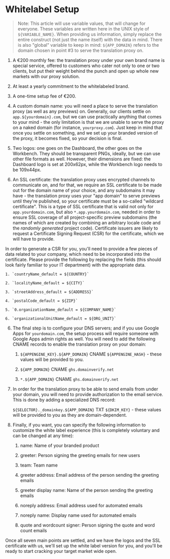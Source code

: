 # Whitelabel Setup

>Note: This article will use variable values, that will change for
>everyone. These variables are written here in the UNIX style of
>`${VARIABLE_NAME}`. When providing us information, simply replace the
>entire construct (not just the name itself) with the data in mind.
>There is also "global" variable to keep in mind: `${APP_DOMAIN}`
>refers to the domain chosen in point #3 to serve the translation proxy on.

1. A €200 monthly fee: the translation proxy under your own brand
   name is special service, offered to customers who cater not only to
   one or two clients, but put their weight behind the punch and open
   up whole new markets with our proxy solution.
   
2. At least a yearly commitment to the whitelabeled brand.

2. A one-time setup fee of €200.

3. A custom domain name: you will need a place to serve the translation proxy (as
   well as any previews) on. Generally, our clients settle on
   `app.${yourdomain}.com`, but we can use practically anything that
   comes to your mind - the only limitation is that we are unable to
   serve the proxy on a naked domain (for instance,
   `yourproxy.com`). Just keep in mind that once you settle on
   something, and we set up your branded version of the proxy, it becomes fixed,
   so your decision is final.

4. Two logos: one goes on the Dashboard, the other goes on the
   Workbench. They should be transparent PNGs, ideally, but we can use
   other file formats as well. However, their dimensions are fixed:
   the Dashboard logo is set at 200x62px, while the Workbench logo
   needs to be 109x44px.

5. An SSL certificate: the translation proxy uses encrypted channels
   to communicate on, and for that, we require an SSL certificate to
   be made out for the domain name of your choice, and any subdomains
   it may have - the translation proxy uses your "app domain" to serve
   previews until they're published, so your certificate must be a
   so-called "wildcard certificate". This is a type of SSL certificate
   that is valid not only for `app.yourdomain.com`, but also
   `*.app.yourdomain.com`, needed in order to ensure SSL coverage of all
   project-specific preview subdomains (the names of which are created
   by combining an arbitrary locale code and the *randomly
   generated* project code). Certificate issuers are likely to request
   a Certificate Signing Request (CSR) for the certificate, which we
   will have to provide.

In order to generate a CSR for you, you'll need to provide a few
pieces of data related to your company, which need to be incorporated
into the certificate. Please provide the following by replacing the
fields (this should look fairly familiar to your IT department) with
the appropriate data.

	1. `countryName_default = ${COUNTRY}`
    
	2. `localityName_default = ${CITY}`
    
	3. `streetAddress_default = ${ADDRESS}`
    
	4. `postalCode_default = ${ZIP}`
    
	5. `0.organizationName_default = ${COMPANY_NAME}`
    
	6. `organizationalUnitName_default = ${ORG_UNIT}`
    
6. The final step is to configure your DNS servers; and if you use
   Google Apps for `yourdomain.com`, the setup process will require
   someone with Google Apps admin rights as well. You will need to add
   the following CNAME records to enable the translation proxy on your domain:

	1. `${APPENGINE_KEY}.${APP_DOMAIN}` CNAME `${APPENGINE_HASH}` - these values will be provided to you.
    
	2. `${APP_DOMAIN}` CNAME `ghs.domainverify.net`
    
	3. `*.${APP_DOMAIN}` CNAME `ghs.domainverify.net`
    
7. In order for the translation proxy to be able to send emails from under your
   domain, you will need to provide authorization to the email
   service. This is done by adding a specialized DNS record:
    
	`${SELECTOR}._domainkey.${APP_DOMAIN}` TXT `${DKIM_KEY}` - these values will be provided to you as they are domain-dependent.

    
8. Finally, if you want, you can specify the following information to
   customize the white label experience (this is completely voluntary
   and can be changed at any time):

	1. name: Name of your branded product
    
	2. greeter: Person signing the greeting emails for new users
    
	3. team: Team name
    
	4. greeter address: Email address of the person sending the greeting emails
    
	5. greeter display name: Name of the person sending the greeting emails
    
	6. noreply address: Email address used for automated emails
    
	7. noreply name: Display name used for automated emails
    
	8. quote and wordcount signer: Person signing the quote and word count emails

Once all seven main points are settled, and we have the logos and the
SSL certificate with us, we'll set up the white label version for you,
and you'll be ready to start cracking your target market wide open.



